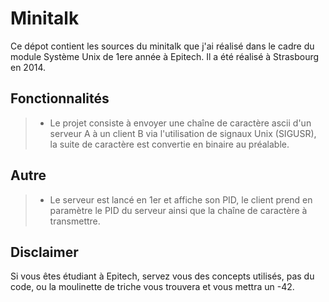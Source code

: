 Minitalk
===================

Ce dépot contient les sources du minitalk que j'ai réalisé dans le cadre du module Système Unix de 1ere année à Epitech. Il a été réalisé à Strasbourg en 2014.

Fonctionnalités
-------------

> - Le projet consiste à envoyer une chaîne de caractère ascii d'un serveur A à un client B via l'utilisation de signaux Unix (SIGUSR), la suite de caractère est convertie en binaire au préalable.

Autre
-------------

> - Le serveur est lancé en 1er et affiche son PID, le client prend en paramètre le PID du serveur ainsi que la chaîne de caractère à transmettre.

Disclaimer
-------------

Si vous êtes étudiant à Epitech, servez vous des concepts utilisés, pas du code, ou la moulinette de triche vous trouvera et vous mettra un -42.